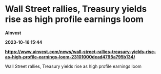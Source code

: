 # Wall Street rallies, Treasury yields rise as high profile earnings loom
**AInvest**

**2023-10-16 15:44**

**https://www.ainvest.com/news/wall-street-rallies-treasury-yields-rise-as-high-profile-earnings-loom-23101000dead4795a795b134/**

Wall Street rallies, Treasury yields rise as high profile earnings loom